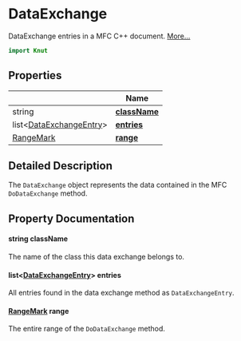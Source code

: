 # DataExchange

DataExchange entries in a MFC C++ document. [More...](#detailed-description)

```qml
import Knut
```

## Properties

| | Name |
|-|-|
|string|**[className](#className)**|
|list&lt;[DataExchangeEntry](../knut/dataexchangeentry.md)>|**[entries](#entries)**|
|[RangeMark](../knut/rangemark.md)|**[range](#range)**|

## Detailed Description

The `DataExchange` object represents the data contained in the MFC `DoDataExchange` method.

## Property Documentation

#### <a name="className"></a>string **className**

The name of the class this data exchange belongs to.

#### <a name="entries"></a>list&lt;[DataExchangeEntry](../knut/dataexchangeentry.md)> **entries**

All entries found in the data exchange method as `DataExchangeEntry`.

#### <a name="range"></a>[RangeMark](../knut/rangemark.md) **range**

The entire range of the `DoDataExchange` method.
